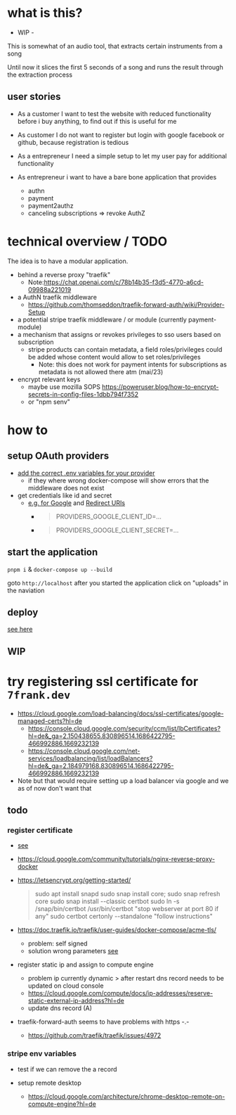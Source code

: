 # what is this?

- WIP -

This is somewhat of an audio tool, that extracts certain instruments from a song

Until now it slices the first 5 seconds of a song and runs the result through the extraction process

## user stories

- As a customer I want to test the website with reduced functionality before i buy anything, to find out if this is useful for me

- As customer I do not want to register but login with google facebook or github, because registration is tedious
- As a entrepreneur I need a simple setup to let my user pay for additional functionality
- As entrepreneur i want to have a bare bone application that provides
  - authn
  - payment
  - payment2authz
  - canceling subscriptions => revoke AuthZ

# technical overview / TODO

The idea is to have a modular application.

- behind a reverse proxy "traefik"
  - Note:https://chat.openai.com/c/78b14b35-f3d5-4770-a6cd-09988a221019
- a AuthN traefik middleware
  - https://github.com/thomseddon/traefik-forward-auth/wiki/Provider-Setup
- a potential stripe traefik middleware / or module (currently payment-module)
- a mechanism that assigns or revokes privileges to sso users based on subscription
  - stripe products can contain metadata, a field roles/privileges could be added whose content would allow to set roles/privileges
    - Note: this does not work for payment intents for subscriptions as metadata is not allowed there atm (mai/23)
- encrypt relevant keys
  - maybe use mozilla SOPS https://poweruser.blog/how-to-encrypt-secrets-in-config-files-1dbb794f7352
  - or "npm senv"

# how to

## setup OAuth providers

- [add the correct .env variables for your provider](https://hub.docker.com/r/thomseddon/traefik-forward-auth#configuration)
  - if they where wrong docker-compose will show errors that the middleware does not exist
- get credentials like id and secret
  - [e.g. for Google](https://github.com/thomseddon/traefik-forward-auth/wiki/Provider-Setup) and [Redirect URIs](https://github.com/thomseddon/traefik-forward-auth/wiki/Provider-Setup#redirect-uris)
    - > PROVIDERS_GOOGLE_CLIENT_ID=...
    - > PROVIDERS_GOOGLE_CLIENT_SECRET=...

## start the application

`pnpm i` & `docker-compose up --build`

goto `http://localhost` after you started the application
click on "uploads" in the naviation

## deploy

[see here](./Deploy.md)

## WIP

# try registering ssl certificate for `7frank.dev `

- https://cloud.google.com/load-balancing/docs/ssl-certificates/google-managed-certs?hl=de
  - https://console.cloud.google.com/security/ccm/list/lbCertificates?hl=de&_ga=2.150438655.830896514.1686422795-466992886.1669232139
  - https://console.cloud.google.com/net-services/loadbalancing/list/loadBalancers?hl=de&_ga=2.184979168.830896514.1686422795-466992886.1669232139
- Note but that would require setting up a load balancer via google and we as of now don't want that

## todo

### register certificate

- [see](/home/freimann/Projects/ai-book/provision-wordpress-on-aws.md)
- https://cloud.google.com/community/tutorials/nginx-reverse-proxy-docker
- https://letsencrypt.org/getting-started/

  > sudo apt install snapd
  > sudo snap install core; sudo snap refresh core
  > sudo snap install --classic certbot
  > sudo ln -s /snap/bin/certbot /usr/bin/certbot
  > "stop webserver at port 80 if any"
  > sudo certbot certonly --standalone
  > "follow instructions"

- https://doc.traefik.io/traefik/user-guides/docker-compose/acme-tls/

  - problem: self signed
  - solution wrong parameters [see](example.docker-compose.yaml)

- register static ip and assign to compute engine

  - problem ip currently dynamic > after restart dns record needs to be updated on cloud console
  - https://cloud.google.com/compute/docs/ip-addresses/reserve-static-external-ip-address?hl=de
  - update dns record (A)

- traefik-forward-auth seems to have problems with https -.-
  - https://github.com/traefik/traefik/issues/4972

### stripe env variables

- test if we can remove the a record

- setup remote desktop
  - https://cloud.google.com/architecture/chrome-desktop-remote-on-compute-engine?hl=de
